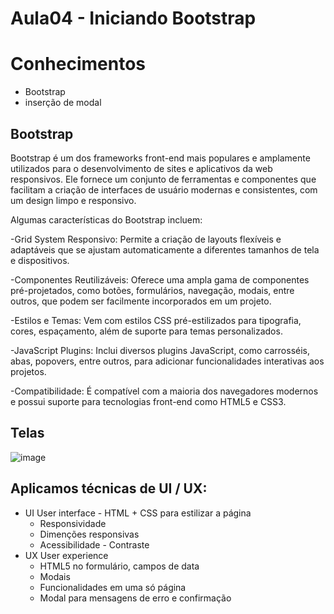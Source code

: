 # Aula04 - Iniciando Bootstrap

# Conhecimentos
- Bootstrap
- inserção de modal

## Bootstrap

Bootstrap é um dos frameworks front-end mais populares e amplamente utilizados para o desenvolvimento de sites e aplicativos da web responsivos. Ele fornece um conjunto de ferramentas e componentes que facilitam a criação de interfaces de usuário modernas e consistentes, com um design limpo e responsivo.

Algumas características do Bootstrap incluem:

-Grid System Responsivo: Permite a criação de layouts flexíveis e adaptáveis que se ajustam automaticamente a diferentes tamanhos de tela e dispositivos.

-Componentes Reutilizáveis: Oferece uma ampla gama de componentes pré-projetados, como botões, formulários, navegação, modais, entre outros, que podem ser facilmente incorporados em um projeto.

-Estilos e Temas: Vem com estilos CSS pré-estilizados para tipografia, cores, espaçamento, além de suporte para temas personalizados.

-JavaScript Plugins: Inclui diversos plugins JavaScript, como carrosséis, abas, popovers, entre outros, para adicionar funcionalidades interativas aos projetos.

-Compatibilidade: É compatível com a maioria dos navegadores modernos e possui suporte para tecnologias front-end como HTML5 e CSS3.

## Telas
![image](https://github.com/wellifabio/senai2024/assets/156427878/7b84a6a4-760e-436f-9208-c0f0c706efb2)

## Aplicamos técnicas de UI / UX:
- UI User interface - HTML + CSS para estilizar a página
    - Responsividade
    - Dimenções responsivas
    - Acessibilidade - Contraste
- UX User experience
    - HTML5 no formulário, campos de data
    - Modais
    - Funcionalidades em uma só página
    - Modal para mensagens de erro e confirmação
